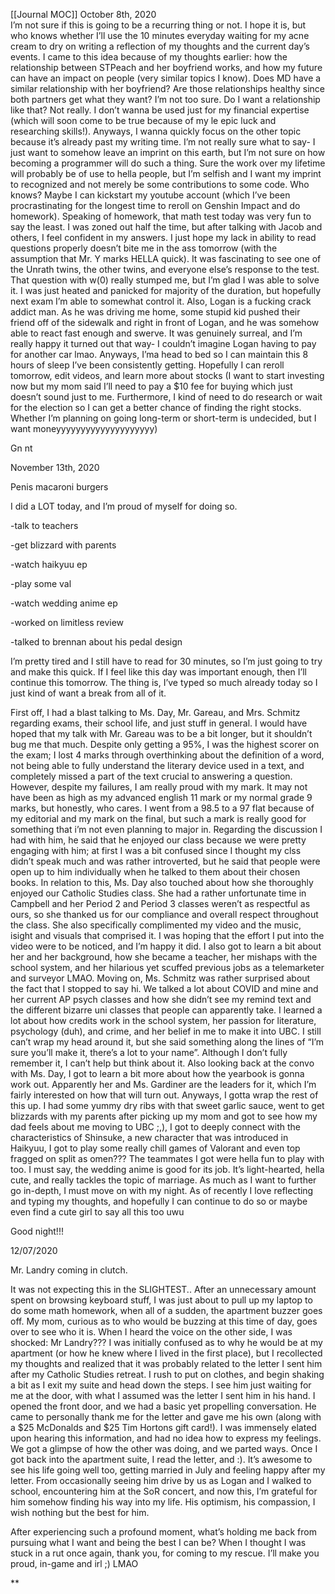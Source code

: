 [[Journal MOC]]
October 8th, 2020  
I’m not sure if this is going to be a recurring thing or not. I hope it is, but who knows whether I’ll use the 10 minutes everyday waiting for my acne cream to dry on writing a reflection of my thoughts and the current day’s events. I came to this idea because of my thoughts earlier: how the relationship between STPeach and her boyfriend works, and how my future can have an impact on people (very similar topics I know). Does MD have a similar relationship with her boyfriend? Are those relationships healthy since both partners get what they want? I’m not too sure. Do I want a relationship like that? Not really. I don’t wanna be used just for my financial expertise (which will soon come to be true because of my le epic luck and researching skills!). Anyways, I wanna quickly focus on the other topic because it’s already past my writing time. I’m not really sure what to say- I just want to somehow leave an imprint on this earth, but I’m not sure on how becoming a programmer will do such a thing. Sure the work over my lifetime will probably be of use to hella people, but I’m selfish and I want my imprint to recognized and not merely be some contributions to some code. Who knows? Maybe I can kickstart my youtube account (which I’ve been procrastinating for the longest time to reroll on Genshin Impact and do homework). Speaking of homework, that math test today was very fun to say the least. I was zoned out half the time, but after talking with Jacob and others, I feel confident in my answers. I just hope my lack in ability to read questions properly doesn’t bite me in the ass tomorrow (with the assumption that Mr. Y marks HELLA quick). It was fascinating to see one of the Unrath twins, the other twins, and everyone else’s response to the test. That question with w(0) really stumped me, but I’m glad I was able to solve it. I was just heated and panicked for majority of the duration, but hopefully next exam I’m able to somewhat control it. Also, Logan is a fucking crack addict man. As he was driving me home, some stupid kid pushed their friend off of the sidewalk and right in front of Logan, and he was somehow able to react fast enough and swerve. It was genuinely surreal, and I’m really happy it turned out that way- I couldn’t imagine Logan having to pay for another car lmao. Anyways, I’ma head to bed so I can maintain this 8 hours of sleep I’ve been consistently getting. Hopefully I can reroll tomorrow, edit videos, and learn more about stocks (I want to start investing now but my mom said I’ll need to pay a $10 fee for buying which just doesn’t sound just to me. Furthermore, I kind of need to do research or wait for the election so I can get a better chance of finding the right stocks. Whether I’m planning on going long-term or short-term is undecided, but I want moneyyyyyyyyyyyyyyyyyyyy)

Gn nt

  
  

November 13th, 2020

Penis macaroni burgers

I did a LOT today, and I’m proud of myself for doing so. 

\-talk to teachers

\-get blizzard with parents

\-watch haikyuu ep

\-play some val

\-watch wedding anime ep

\-worked on limitless review

\-talked to brennan about his pedal design

I’m pretty tired and I still have to read for 30 minutes, so I’m just going to try and make this quick. If I feel like this day was important enough, then I’ll continue this tomorrow. The thing is, I’ve typed so much already today so I just kind of want a break from all of it.

  

First off, I had a blast talking to Ms. Day, Mr. Gareau, and Mrs. Schmitz regarding exams, their school life, and just stuff in general. I would have hoped that my talk with Mr. Gareau was to be a bit longer, but it shouldn’t bug me that much. Despite only getting a 95%, I was the highest scorer on the exam; I lost 4 marks through overthinking about the definition of a word, not being able to fully understand the literary device used in a text, and completely missed a part of the text crucial to answering a question. However, despite my failures, I am really proud with my mark. It may not have been as high as my advanced english 11 mark or my normal grade 9 marks, but honestly, who cares. I went from a 98.5 to a 97 flat because of my editorial and my mark on the final, but such a mark is really good for something that i’m not even planning to major in. Regarding the discussion I had with him, he said that he enjoyed our class because we were pretty engaging with him; at first I was a bit confused since I thought my clss didn’t speak much and was rather introverted, but he said that people were open up to him individually when he talked to them about their chosen books. In relation to this, Ms. Day also touched about how she thoroughly enjoyed our Catholic Studies class. She had a rather unfortunate time in Campbell and her Period 2 and Period 3 classes weren’t as respectful as ours, so she thanked us for our compliance and overall respect throughout the class. She also specifically complimented my video and the music, isight and visuals that comprised it. I was hoping that the effort I put into the video were to be noticed, and I’m happy it did. I also got to learn a bit about her and her background, how she became a teacher, her mishaps with the school system, and her hilarious yet scuffed previous jobs as a telemarketer and surveyor LMAO. Moving on, Ms. Schmitz was rather surprised about the fact that I stopped to say hi. We talked a lot about COVID and mine and her current AP psych classes and how she didn’t see my remind text and the different bizarre uni classes that people can apparently take. I learned a lot about how credits work in the school system, her passion for literature, psychology (duh), and crime, and her belief in me to make it into UBC. I still can’t wrap my head around it, but she said something along the lines of “I’m sure you’ll make it, there’s a lot to your name”. Although I don’t fully remember it, I can’t help but think about it. Also looking back at the convo with Ms. Day, I got to learn a bit more about how the yearbook is gonna work out. Apparently her and Ms. Gardiner are the leaders for it, which I’m fairly interested on how that will turn out. Anyways, I gotta wrap the rest of this up. I had some yummy dry ribs with that sweet garlic sauce, went to get blizzards with my parents after picking up my mom and got to see how my dad feels about me moving to UBC ;,), I got to deeply connect with the characteristics of Shinsuke, a new character that was introduced in Haikyuu, I got to play some really chill games of Valorant and even top fragged on split as omen??? The teammates I got were hella fun to play with too. I must say, the wedding anime is good for its job. It’s light-hearted, hella cute, and really tackles the topic of marriage. As much as I want to further go in-depth, I must move on with my night. As of recently I love reflecting and typing my thoughts, and hopefully I can continue to do so or maybe even find a cute girl to say all this too uwu

  
Good night!!!

12/07/2020

Mr. Landry coming in clutch.

It was not expecting this in the SLIGHTEST.. After an unnecessary amount spent on browsing keyboard stuff, I was just about to pull up my laptop to do some math homework, when all of a sudden, the apartment buzzer goes off. My mom, curious as to who would be buzzing at this time of day, goes over to see who it is. When I heard the voice on the other side, I was shocked: Mr Landry??? I was initially confused as to why he would be at my apartment (or how he knew where I lived in the first place), but I recollected my thoughts and realized that it was probably related to the letter I sent him after my Catholic Studies retreat. I rush to put on clothes, and begin shaking a bit as I exit my suite and head down the steps. I see him just waiting for me at the door, with what I assumed was the letter I sent him in his hand. I opened the front door, and we had a basic yet propelling conversation. He came to personally thank me for the letter and gave me his own (along with a $25 McDonalds and $25 Tim Hortons gift card!). I was immensely elated upon hearing this information, and had no idea how to express my feelings. We got a glimpse of how the other was doing, and we parted ways. Once I got back into the apartment suite, I read the letter, and :). It’s awesome to see his life going well too, getting married in July and feeling happy after my letter. From occasionally seeing him drive by us as Logan and I walked to school, encountering him at the SoR concert, and now this, I’m grateful for him somehow finding his way into my life. His optimism, his compassion, I wish nothing but the best for him. 

  

After experiencing such a profound moment, what’s holding me back from pursuing what I want and being the best I can be? When I thought I was stuck in a rut once again, thank you, for coming to my rescue. I’ll make you proud, in-game and irl ;) LMAO

  
  
**